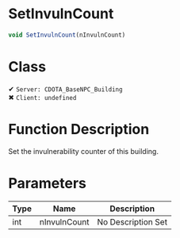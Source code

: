 # SetInvulnCount
```js
void SetInvulnCount(nInvulnCount)
```
# Class
✔ `Server: CDOTA_BaseNPC_Building`  
✖ `Client: undefined`  

# Function Description
Set the invulnerability counter of this building.
# Parameters
Type|Name|Description
--|--|--
int|nInvulnCount|No Description Set
